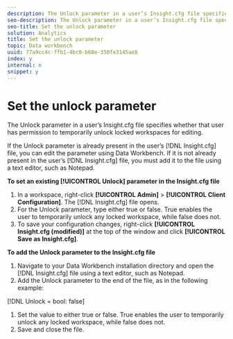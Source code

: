 ```yaml
---
description: The Unlock parameter in a user’s Insight.cfg file specifies whether that user has permission to temporarily unlock locked workspaces for editing.
seo-description: The Unlock parameter in a user’s Insight.cfg file specifies whether that user has permission to temporarily unlock locked workspaces for editing.
seo-title: Set the unlock parameter
solution: Analytics
title: Set the unlock parameter
topic: Data workbench
uuid: 77a9cc4c-ffb1-4bc0-b68e-350fe3145ae8
index: y
internal: n
snippet: y
---
```


# Set the unlock parameter

The Unlock parameter in a user’s Insight.cfg file specifies whether that user has permission to temporarily unlock locked workspaces for editing.

If the Unlock parameter is already present in the user’s [!DNL Insight.cfg] file, you can edit the parameter using Data Workbench. If it is not already present in the user’s [!DNL Insight.cfg] file, you must add it to the file using a text editor, such as Notepad.

**To set an existing [!UICONTROL Unlock] parameter in the Insight.cfg file**

1. In a workspace, right-click **[!UICONTROL Admin]** > **[!UICONTROL Client Configuration]**. The [!DNL Insight.cfg] file opens. 
1. For the Unlock parameter, type either true or false. True enables the user to temporarily unlock any locked workspace, while false does not. 
1. To save your configuration changes, right-click **[!UICONTROL Insight.cfg (modified)]** at the top of the window and click **[!UICONTROL Save as Insight.cfg]**.

**To add the Unlock parameter to the Insight.cfg file**

1. Navigate to your Data Workbench installation directory and open the [!DNL Insight.cfg] file using a text editor, such as Notepad. 
1. Add the Unlock parameter to the end of the file, as in the following example:

[!DNL Unlock = bool: false] 

1. Set the value to either true or false. True enables the user to temporarily unlock any locked workspace, while false does not. 
1. Save and close the file.

